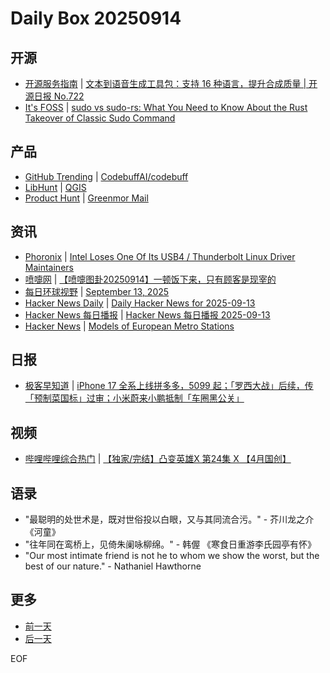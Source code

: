 # Daily Box 20250914

## 开源
- [开源服务指南](https://osguider.com/blog/) | [文本到语音生成工具包：支持 16 种语言，提升合成质量 | 开源日报 No.722](https://osguider.com/blog/post/daily/daily-722/)
- [It's FOSS](https://itsfoss.com/) | [sudo vs sudo-rs: What You Need to Know About the Rust Takeover of Classic Sudo Command](https://itsfoss.com/sudo-vs-sudo-rs/)

## 产品
- [GitHub Trending](https://github.com/trending?since=daily) | [CodebuffAI/codebuff](https://github.com/CodebuffAI/codebuff)
- [LibHunt](https://www.libhunt.com/) | [QGIS](https://www.libhunt.com/r/QGIS)
- [Product Hunt](https://www.producthunt.com) | [Greenmor Mail](https://www.producthunt.com/products/greenmor-mail)

## 资讯
- [Phoronix](https://www.phoronix.com/) | [Intel Loses One Of Its USB4 / Thunderbolt Linux Driver Maintainers](https://www.phoronix.com/news/USB4-Thunderbolt-Maintainer)
- [喷嚏网](http://www.dapenti.com/blog/blog.asp?subjectid=70&name=xilei) | [【喷嚏图卦20250914】一顿饭下来，只有顾客是现宰的](http://www.dapenti.com/blog/more.asp?name=xilei&id=188243)
- [每日环球视野](https://idai.ly/) | [September 13, 2025](http://m.idai.ly/se/a193iG?1757721600)
- [Hacker News Daily](https://www.daemonology.net/hn-daily/) | [Daily Hacker News for 2025-09-13](https://www.daemonology.net/hn-daily/2025-09-13.html)
- [Hacker News 每日播报](https://hacker-news.agi.li/) | [Hacker News 每日播报 2025-09-13](https://hacker-news.agi.li/post/2025-09-13)
- [Hacker News](https://news.ycombinator.com/front) | [Models of European Metro Stations](https://news.ycombinator.com/item?id=45238055)

## 日报
- [极客早知道](https://www.geekpark.net/column/74) | [iPhone 17 全系上线拼多多，5099 起；「罗西大战」后续，传「预制菜国标」过审；小米蔚来小鹏抵制「车圈黑公关」](https://www.geekpark.net/news/353935)

## 视频
- [哔哩哔哩综合热门](https://www.bilibili.com/v/popular/all/) | [【独家/完结】凸变英雄X 第24集 X 【4月国创】](https://b23.tv/BV1RhHYzdEk9)

## 语录
- "最聪明的处世术是，既对世俗投以白眼，又与其同流合污。" - 芥川龙之介 《河童》
- "往年同在鸾桥上，见倚朱阑咏柳绵。" - 韩偓 《寒食日重游李氏园亭有怀》
- "Our most intimate friend is not he to whom we show the worst, but the best of our nature." - Nathaniel Hawthorne

## 更多
- [前一天](daily-box-20250913.md)
- [后一天](daily-box-20250915.md)

EOF